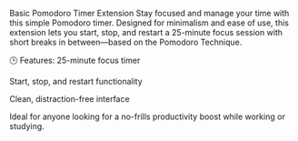 Basic Pomodoro Timer Extension
Stay focused and manage your time with this simple Pomodoro timer. Designed for minimalism and ease of use, this extension lets you start, stop, and restart a 25-minute focus session with short breaks in between—based on the Pomodoro Technique.

🕒 Features:
25-minute focus timer

Start, stop, and restart functionality

Clean, distraction-free interface

Ideal for anyone looking for a no-frills productivity boost while working or studying.
